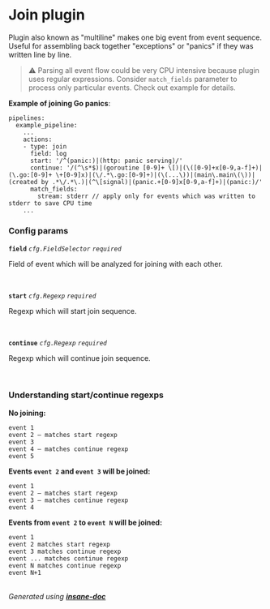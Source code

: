 # Join plugin
Plugin also known as "multiline" makes one big event from event sequence.
Useful for assembling back together "exceptions" or "panics" if they was written line by line.

> ⚠ Parsing all event flow could be very CPU intensive because plugin uses regular expressions.
> Consider `match_fields` parameter to process only particular events. Check out example for details.

**Example of joining Go panics**:
```
pipelines:
  example_pipeline:
    ...
    actions:
    - type: join
      field: log
      start: '/^(panic:)|(http: panic serving)/'
      continue: '/(^\s*$)|(goroutine [0-9]+ \[)|(\([0-9]+x[0-9,a-f]+)|(\.go:[0-9]+ \+[0-9]x)|(\/.*\.go:[0-9]+)|(\(...\))|(main\.main\(\))|(created by .*\/.*\.)|(^\[signal)|(panic.+[0-9]x[0-9,a-f]+)|(panic:)/'
      match_fields:
        stream: stderr // apply only for events which was written to stderr to save CPU time
    ...
```

### Config params
**`field`** *`cfg.FieldSelector`* *`required`* 

Field of event which will be analyzed for joining with each other.

<br>

**`start`** *`cfg.Regexp`* *`required`* 

Regexp which will start join sequence.

<br>

**`continue`** *`cfg.Regexp`* *`required`* 

Regexp which will continue join sequence.

<br>


### Understanding start/continue regexps
**No joining:**
```
event 1
event 2 – matches start regexp
event 3
event 4 – matches continue regexp
event 5
```

**Events `event 2` and `event 3` will be joined:**
```
event 1
event 2 – matches start regexp
event 3 – matches continue regexp
event 4
```

**Events from `event 2` to `event N` will be joined:**
```
event 1
event 2 matches start regexp
event 3 matches continue regexp
event ... matches continue regexp
event N matches continue regexp
event N+1
```
<br>*Generated using [__insane-doc__](https://github.com/vitkovskii/insane-doc)*